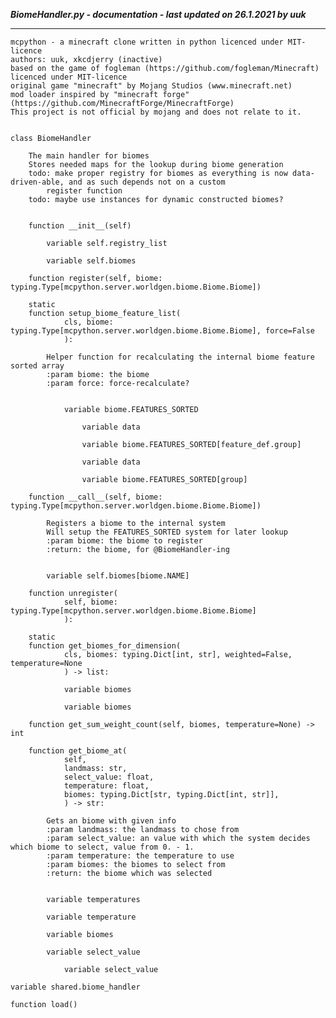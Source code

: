 ***BiomeHandler.py - documentation - last updated on 26.1.2021 by uuk***
___

    mcpython - a minecraft clone written in python licenced under MIT-licence
    authors: uuk, xkcdjerry (inactive)
    based on the game of fogleman (https://github.com/fogleman/Minecraft) licenced under MIT-licence
    original game "minecraft" by Mojang Studios (www.minecraft.net)
    mod loader inspired by "minecraft forge" (https://github.com/MinecraftForge/MinecraftForge)
    This project is not official by mojang and does not relate to it.


    class BiomeHandler
        
        The main handler for biomes
        Stores needed maps for the lookup during biome generation
        todo: make proper registry for biomes as everything is now data-driven-able, and as such depends not on a custom
            register function
        todo: maybe use instances for dynamic constructed biomes?


        function __init__(self)

            variable self.registry_list

            variable self.biomes

        function register(self, biome: typing.Type[mcpython.server.worldgen.biome.Biome.Biome])

        static
        function setup_biome_feature_list(
                cls, biome: typing.Type[mcpython.server.worldgen.biome.Biome.Biome], force=False
                ):
            
            Helper function for recalculating the internal biome feature sorted array
            :param biome: the biome
            :param force: force-recalculate?


                variable biome.FEATURES_SORTED

                    variable data

                    variable biome.FEATURES_SORTED[feature_def.group]

                    variable data

                    variable biome.FEATURES_SORTED[group]

        function __call__(self, biome: typing.Type[mcpython.server.worldgen.biome.Biome.Biome])
            
            Registers a biome to the internal system
            Will setup the FEATURES_SORTED system for later lookup
            :param biome: the biome to register
            :return: the biome, for @BiomeHandler-ing


            variable self.biomes[biome.NAME]

        function unregister(
                self, biome: typing.Type[mcpython.server.worldgen.biome.Biome.Biome]
                ):

        static
        function get_biomes_for_dimension(
                cls, biomes: typing.Dict[int, str], weighted=False, temperature=None
                ) -> list:

                variable biomes

                variable biomes

        function get_sum_weight_count(self, biomes, temperature=None) -> int

        function get_biome_at(
                self,
                landmass: str,
                select_value: float,
                temperature: float,
                biomes: typing.Dict[str, typing.Dict[int, str]],
                ) -> str:
            
            Gets an biome with given info
            :param landmass: the landmass to chose from
            :param select_value: an value with which the system decides which biome to select, value from 0. - 1.
            :param temperature: the temperature to use
            :param biomes: the biomes to select from
            :return: the biome which was selected


            variable temperatures

            variable temperature

            variable biomes

            variable select_value

                variable select_value

    variable shared.biome_handler

    function load()